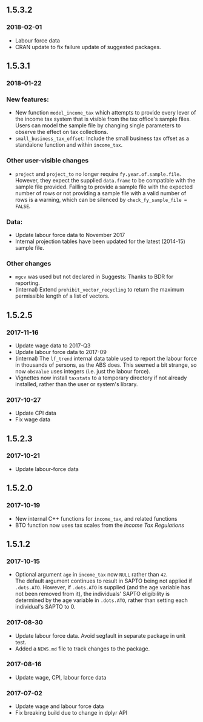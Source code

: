 ## 1.5.3.2
### 2018-02-01
* Labour force data
* CRAN update to fix failure update of suggested packages.

## 1.5.3.1
### 2018-01-22

### New features:
* New function `model_income_tax` which attempts to provide every lever of the income tax system that is visible from the tax office's sample files. Users can model the sample file by changing single parameters to observe the effect on tax collections.
* `small_business_tax_offset`: Include the small business tax offset as a standalone function and within `income_tax`.

### Other user-visible changes
* `project` and `project_to` no longer require `fy.year.of.sample.file`. However, they expect the supplied `data.frame` to be compatible with the sample file provided. Failling to provide a sample file with the expected number of rows or not providing a sample file with a valid number of rows is a warning, which can be silenced by `check_fy_sample_file = FALSE`. 

### Data:
* Update labour force data to November 2017
* Internal projection tables have been updated for the latest (2014-15) sample file.

### Other changes
* `mgcv` was used but not declared in Suggests: Thanks to BDR for reporting.
* (internal) Extend `prohibit_vector_recycling` to return the maximum permissible length of a list of vectors.

## 1.5.2.5
### 2017-11-16
* Update wage data to 2017-Q3
* Update labour force data to 2017-09
* (internal) The `lf_trend` internal data table used to report the labour force in thousands of persons, as the ABS does. This seemed a bit strange, so now `obsValue` uses integers (i.e. just the labour force). 
* Vignettes now install `taxstats` to a temporary directory if not already installed, rather than the user or system's library.

### 2017-10-27
* Update CPI data
* Fix wage data

## 1.5.2.3
### 2017-10-21
* Update labour-force data

## 1.5.2.0
### 2017-10-19
* New internal C++ functions for `income_tax`, and related functions
* BTO function now uses tax scales from the *Income Tax Regulations*

## 1.5.1.2
### 2017-10-15
* Optional argument `age` in `income_tax` now `NULL` rather than `42`.  
The default argument continues to result in SAPTO being not applied if `.dots.ATO`.
However, if `.dots.ATO` is supplied (and the age variable has not been removed from it),
the individuals' SAPTO eligibility is determined by the age variable in `.dots.ATO`, rather
than setting each individual's SAPTO to 0.

### 2017-08-30
* Update labour force data. Avoid segfault in separate package in unit test.
* Added a `NEWS.md` file to track changes to the package.

### 2017-08-16
* Update wage, CPI, labour force data

### 2017-07-02
* Update wage and labour force data
* Fix breaking build due to change in dplyr API





